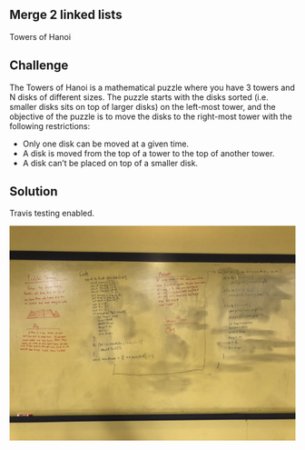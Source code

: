 ## Merge 2 linked lists

Towers of Hanoi

## Challenge

The Towers of Hanoi is a mathematical puzzle where you have 3 towers and N disks of different sizes.
The puzzle starts with the disks sorted (i.e. smaller disks sits on top of larger disks) on the left-most tower, and the objective of the puzzle is to move the disks to the right-most tower with the following restrictions:
  - Only one disk can be moved at a given time.
  - A disk is moved from the top of a tower to the top of another tower.
  - A disk can’t be placed on top of a smaller disk.


## Solution

Travis testing enabled.

![](../assets/13-towers-of-hanoi.jpg)
